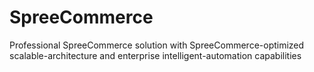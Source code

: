 # SpreeCommerce
Professional SpreeCommerce solution with SpreeCommerce-optimized scalable-architecture and enterprise intelligent-automation capabilities
